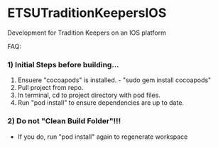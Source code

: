 # ETSUTraditionKeepersIOS
Development for Tradition Keepers on an IOS platform

FAQ:

<h3>1) Initial Steps before building...</h3>
<ol>
  <li>Ensuere "cocoapods" is installed. - "sudo gem install cocoapods"</li>
  <li>Pull project from repo.</li>
  <li>In terminal, cd to project directory with pod files.</li>
  <li>Run "pod install" to ensure dependencies are up to date.</li>
</ol>
 
<h3>2) Do not "Clean Build Folder"!!!</h3>
<ul>
  <li>If you do, run "pod install" again to regenerate workspace</li>
</ul>
  
 
